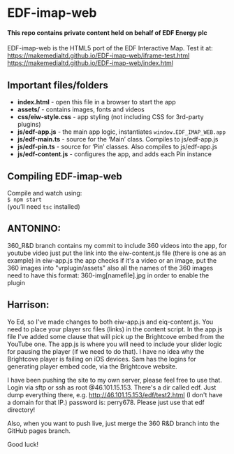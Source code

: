 ﻿# EDF-imap-web

#### This repo contains private content held on behalf of EDF Energy plc

EDF-imap-web is the HTML5 port of the EDF Interactive Map. Test it at:  
https://makemedialtd.github.io/EDF-imap-web/iframe-test.html  
https://makemedialtd.github.io/EDF-imap-web/index.html  


## Important files/folders

- __index.html__ - open this file in a browser to start the app
- __assets/__ - contains images, fonts and videos
- __css/eiw-style.css__ - app styling (not including CSS for 3rd-party plugins)
- __js/edf-app.js__ - the main app logic, instantiates `window.EDF_IMAP_WEB.app`
- __js/edf-main.ts__ - source for the ‘Main’ class. Compiles to js/edf-app.js 
- __js/edf-pin.ts__ - source for ‘Pin’ classes. Also compiles to js/edf-app.js 
- __js/edf-content.js__ - configures the app, and adds each Pin instance


## Compiling EDF-imap-web

Compile and watch using:  
`$ npm start`  
(you’ll need `tsc` installed)


## ANTONINO:
360_R&D branch contains my commit to include 360 videos into the app,
for youtube video just put the link into the eiw-content.js file (there is one as an example)
in eiw-app.js the app checks if it's a video or an image, 
put the 360 images into "vrplugin/assets"
also all the names of the 360 images need to have this format: 360-img[namefile].jpg in order to enable the plugin

## Harrison:

Yo Ed, so I've made changes to both eiw-app.js and eiq-content.js. You need to place your player src files (links) in the content script. In the app.js file I've added some clause that will pick up the Brightcove embed from the YouTube one. The app.js is where you will need to include your slider logic for pausing the player (if we need to do that). I have no idea why the Brightcove player is failing on iOS devices. Sam has the logins for generating player embed code, via the Brightcove website. 

I have been pushing the site to my own server, please feel free to use that. Login via sftp or ssh as root @46.101.15.153. There's a dir called edf. Just dump everything there, e.g. http://46.101.15.153/edf/test2.html (I don't have a domain for that IP.) password is: perry678. Please just use that edf directory! 

Also, when you want to push live, just merge the 360 R&D branch into the GitHub pages branch.

Good luck!


